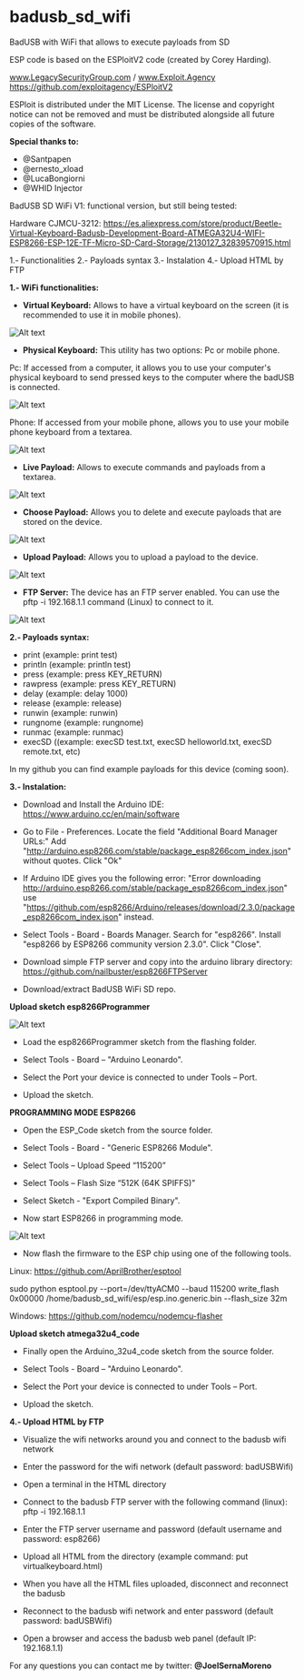 # badusb_sd_wifi
BadUSB with WiFi that allows to execute payloads from SD

ESP code is based on the ESPloitV2 code (created by Corey Harding).

www.LegacySecurityGroup.com / www.Exploit.Agency
https://github.com/exploitagency/ESPloitV2

ESPloit is distributed under the MIT License. The license and copyright notice can not be removed and must be distributed alongside all future copies of the software.

**Special thanks to:**
- @Santpapen
- @ernesto_xload
- @LucaBongiorni
- @WHID Injector

BadUSB SD WiFi V1: functional version, but still being tested:

Hardware CJMCU-3212: https://es.aliexpress.com/store/product/Beetle-Virtual-Keyboard-Badusb-Development-Board-ATMEGA32U4-WIFI-ESP8266-ESP-12E-TF-Micro-SD-Card-Storage/2130127_32839570915.html

1.- Functionalities
2.- Payloads syntax
3.- Instalation
4.- Upload HTML by FTP

**1.- WiFi functionalities:**

- **Virtual Keyboard:** Allows to have a virtual keyboard on the screen (it is recommended to use it in mobile phones).

![Alt text](/images/virtualkeyboard.png?raw=true "Virtual Keyboard mode")

- **Physical Keyboard:** This utility has two options: Pc or mobile phone.

Pc: If accessed from a computer, it allows you to use your computer's physical keyboard to send pressed keys to the computer where the badUSB is connected.

![Alt text](/images/physicalpc.png?raw=true "Physical Keyboard PC mode")

Phone: If accessed from your mobile phone, allows you to use your mobile phone keyboard from a textarea.

![Alt text](/images/physicalmobile.jpeg?raw=true "Physical Keyboard mobile mode")

- **Live Payload:** Allows to execute commands and payloads from a textarea.

![Alt text](/images/livepayload.png?raw=true "Live Payload mode")

- **Choose Payload:** Allows you to delete and execute payloads that are stored on the device.

![Alt text](/images/listpayload.png?raw=true "List Payload mode")

- **Upload Payload:** Allows you to upload a payload to the device.

![Alt text](/images/uploadpayload.png?raw=true "Upload Payload mode")

- **FTP Server:** The device has an FTP server enabled. You can use the pftp -i 192.168.1.1 command (Linux) to connect to it.

![Alt text](/images/ftp.png?raw=true "FTP server mode")


**2.- Payloads syntax:**

- print (example: print test)
- println (example: println test)
- press (example: press KEY_RETURN)
- rawpress (example: press KEY_RETURN)
- delay (example: delay 1000)
- release (example: release)
- runwin (example: runwin)
- rungnome (example: rungnome)
- runmac (example: runmac)
- execSD ((example: execSD test.txt, execSD helloworld.txt, execSD remote.txt, etc)

In my github you can find example payloads for this device (coming soon).



**3.- Instalation:**

- Download and Install the Arduino IDE: https://www.arduino.cc/en/main/software

- Go to File - Preferences. Locate the field "Additional Board Manager URLs:"
Add "http://arduino.esp8266.com/stable/package_esp8266com_index.json" without quotes.
Click "Ok"

- If Arduino IDE gives you the following error:
"Error downloading http://arduino.esp8266.com/stable/package_esp8266com_index.json"
use "https://github.com/esp8266/Arduino/releases/download/2.3.0/package_esp8266com_index.json" instead.

- Select Tools - Board - Boards Manager. Search for "esp8266".
Install "esp8266 by ESP8266 community version 2.3.0". Click "Close".

- Download simple FTP server and copy into the arduino library directory: https://github.com/nailbuster/esp8266FTPServer

- Download/extract BadUSB WiFi SD repo.


**Upload sketch esp8266Programmer**

![Alt text](/images/normal.png?raw=true "Normal BadUSB")

- Load the esp8266Programmer sketch from the flashing folder.

- Select Tools - Board – "Arduino Leonardo".

- Select the Port your device is connected to under Tools – Port.

- Upload the sketch.


**PROGRAMMING MODE ESP8266**

- Open the ESP_Code sketch from the source folder.

- Select Tools - Board - "Generic ESP8266 Module".

- Select Tools – Upload Speed “115200”

- Select Tools – Flash Size “512K (64K SPIFFS)”

- Select Sketch - "Export Compiled Binary".

- Now start ESP8266 in programming mode.

![Alt text](/images/programmingmode.png?raw=true "Programming mode ESP8266")
  
- Now flash the firmware to the ESP chip using one of the following tools.

Linux: https://github.com/AprilBrother/esptool

sudo python esptool.py --port=/dev/ttyACM0 --baud 115200 write_flash 0x00000 /home/badusb_sd_wifi/esp/esp.ino.generic.bin --flash_size 32m

Windows: https://github.com/nodemcu/nodemcu-flasher

**Upload sketch atmega32u4_code**

- Finally open the Arduino_32u4_code sketch from the source folder.

- Select Tools - Board – "Arduino Leonardo".

- Select the Port your device is connected to under Tools – Port.

- Upload the sketch.


**4.- Upload HTML by FTP**

- Visualize the wifi networks around you and connect to the badusb wifi network

- Enter the password for the wifi network (default password: badUSBWifi)

- Open a terminal in the HTML directory

- Connect to the badusb FTP server with the following command (linux): pftp -i 192.168.1.1

- Enter the FTP server username and password (default username and password: esp8266)

- Upload all HTML from the directory (example command: put virtualkeyboard.html)

- When you have all the HTML files uploaded, disconnect and reconnect the badusb

- Reconnect to the badusb wifi network and enter password (default password: badUSBWifi)

- Open a browser and access the badusb web panel (default IP: 192.168.1.1)


For any questions you can contact me by twitter: **@JoelSernaMoreno**

